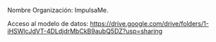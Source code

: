 Nombre Organización: ImpulsaMe.

Acceso al modelo de datos:
https://drive.google.com/drive/folders/1-iHSWlcJdVT-4DLdjdrMbCkB9aubQ5DZ?usp=sharing
